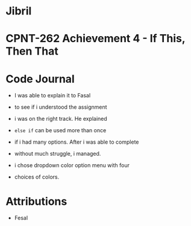 # Jibril

# CPNT-262 Achievement 4 - If This, Then That


# Code Journal

* I was able to explain it to Fasal

* to see if i understood the assignment

* i was on the right track. He explained 

* `else if` can be used more than once

* if i had many options. After i was able to complete

* without much struggle, i managed.

* i chose dropdown color option menu with four

* choices of colors.

# Attributions

* Fesal